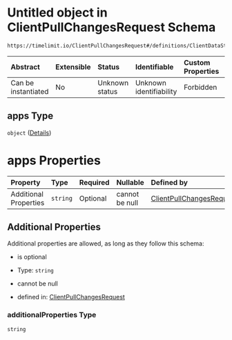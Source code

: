 # Untitled object in ClientPullChangesRequest Schema

```txt
https://timelimit.io/ClientPullChangesRequest#/definitions/ClientDataStatus/properties/apps
```



| Abstract            | Extensible | Status         | Identifiable            | Custom Properties | Additional Properties | Access Restrictions | Defined In                                                                                           |
| :------------------ | :--------- | :------------- | :---------------------- | :---------------- | :-------------------- | :------------------ | :--------------------------------------------------------------------------------------------------- |
| Can be instantiated | No         | Unknown status | Unknown identifiability | Forbidden         | Allowed               | none                | [ClientPullChangesRequest.schema.json*](ClientPullChangesRequest.schema.json "open original schema") |

## apps Type

`object` ([Details](clientpullchangesrequest-definitions-clientdatastatus-properties-apps.md))

# apps Properties

| Property              | Type     | Required | Nullable       | Defined by                                                                                                                                                                                                                                   |
| :-------------------- | :------- | :------- | :------------- | :------------------------------------------------------------------------------------------------------------------------------------------------------------------------------------------------------------------------------------------- |
| Additional Properties | `string` | Optional | cannot be null | [ClientPullChangesRequest](clientpullchangesrequest-definitions-clientdatastatus-properties-apps-additionalproperties.md "https://timelimit.io/ClientPullChangesRequest#/definitions/ClientDataStatus/properties/apps/additionalProperties") |

## Additional Properties

Additional properties are allowed, as long as they follow this schema:



*   is optional

*   Type: `string`

*   cannot be null

*   defined in: [ClientPullChangesRequest](clientpullchangesrequest-definitions-clientdatastatus-properties-apps-additionalproperties.md "https://timelimit.io/ClientPullChangesRequest#/definitions/ClientDataStatus/properties/apps/additionalProperties")

### additionalProperties Type

`string`
